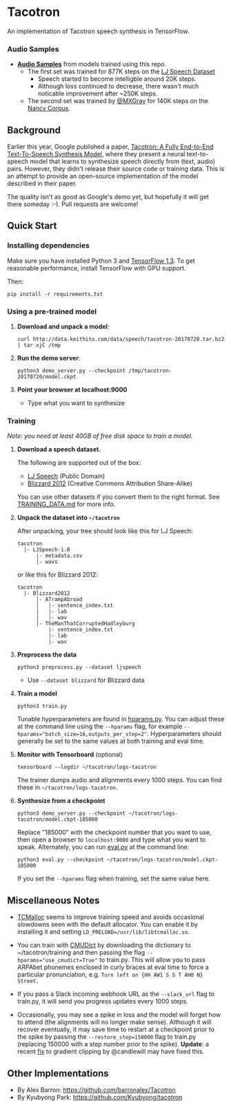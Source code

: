 # Tacotron

An implementation of Tacotron speech synthesis in TensorFlow.


### Audio Samples

  * **[Audio Samples](https://keithito.github.io/audio-samples/)** from models trained using this repo.
    * The first set was trained for 877K steps on the [LJ Speech Dataset](https://keithito.com/LJ-Speech-Dataset/)
      * Speech started to become intelligble around 20K steps.
      * Although loss continued to decrease, there wasn't much noticable improvement after ~250K steps.
    * The second set was trained by [@MXGray](https://github.com/MXGray) for 140K steps on the [Nancy Corpus](http://www.cstr.ed.ac.uk/projects/blizzard/2011/lessac_blizzard2011/).



## Background

Earlier this year, Google published a paper, [Tacotron: A Fully End-to-End Text-To-Speech Synthesis Model](https://arxiv.org/pdf/1703.10135.pdf),
where they present a neural text-to-speech model that learns to synthesize speech directly from
(text, audio) pairs. However, they didn't release their source code or training data. This is an
attempt to provide an open-source implementation of the model described in their paper.

The quality isn't as good as Google's demo yet, but hopefully it will get there someday :-).
Pull requests are welcome!



## Quick Start

### Installing dependencies
Make sure you have installed Python 3 and [TensorFlow 1.3](https://www.tensorflow.org/install/). To
get reasonable performance, install TensorFlow with GPU support.

Then:
```
pip install -r requirements.txt
```


### Using a pre-trained model

1. **Download and unpack a model**:
   ```
   curl http://data.keithito.com/data/speech/tacotron-20170720.tar.bz2 | tar xjC /tmp
   ```

2. **Run the demo server**:
   ```
   python3 demo_server.py --checkpoint /tmp/tacotron-20170720/model.ckpt
   ```

3. **Point your browser at localhost:9000**
   * Type what you want to synthesize



### Training

*Note: you need at least 40GB of free disk space to train a model.*

1. **Download a speech dataset.**

   The following are supported out of the box:
    * [LJ Speech](https://keithito.com/LJ-Speech-Dataset/) (Public Domain)
    * [Blizzard 2012](http://www.cstr.ed.ac.uk/projects/blizzard/2012/phase_one) (Creative Commons Attribution Share-Alike)

   You can use other datasets if you convert them to the right format. See [TRAINING_DATA.md](TRAINING_DATA.md) for more info.


2. **Unpack the dataset into `~/tacotron`**

   After unpacking, your tree should look like this for LJ Speech:
   ```
   tacotron
     |- LJSpeech-1.0
         |- metadata.csv
         |- wavs
   ```

   or like this for Blizzard 2012:
   ```
   tacotron
     |- Blizzard2012
         |- ATrampAbroad
         |   |- sentence_index.txt
         |   |- lab
         |   |- wav
         |- TheManThatCorruptedHadleyburg
             |- sentence_index.txt
             |- lab
             |- wav
   ```

3. **Preprocess the data**
   ```
   python3 preprocess.py --dataset ljspeech
   ```
     * Use `--dataset blizzard` for Blizzard data

4. **Train a model**
   ```
   python3 train.py
   ```

   Tunable hyperparameters are found in [hparams.py](hparams.py). You can adjust these at the command
   line using the `--hparams` flag, for example `--hparams="batch_size=16,outputs_per_step=2"`.
   Hyperparameters should generally be set to the same values at both training and eval time.


5. **Monitor with Tensorboard** (optional)
   ```
   tensorboard --logdir ~/tacotron/logs-tacotron
   ```

   The trainer dumps audio and alignments every 1000 steps. You can find these in
   `~/tacotron/logs-tacotron`.

6. **Synthesize from a checkpoint**
   ```
   python3 demo_server.py --checkpoint ~/tacotron/logs-tacotron/model.ckpt-185000
   ```
   Replace "185000" with the checkpoint number that you want to use, then open a browser
   to `localhost:9000` and type what you want to speak. Alternately, you can
   run [eval.py](eval.py) at the command line:
   ```
   python3 eval.py --checkpoint ~/tacotron/logs-tacotron/model.ckpt-185000
   ```
   If you set the `--hparams` flag when training, set the same value here.


## Miscellaneous Notes

  * [TCMalloc](http://goog-perftools.sourceforge.net/doc/tcmalloc.html) seems to improve
    training speed and avoids occasional slowdowns seen with the default allocator. You
    can enable it by installing it and setting `LD_PRELOAD=/usr/lib/libtcmalloc.so`.

  * You can train with [CMUDict](http://www.speech.cs.cmu.edu/cgi-bin/cmudict) by downloading the
    dictionary to ~/tacotron/training and then passing the flag `--hparams="use_cmudict=True"` to
    train.py. This will allow you to pass ARPAbet phonemes enclosed in curly braces at eval
    time to force a particular pronunciation, e.g. `Turn left on {HH AW1 S S T AH0 N} Street.`

  * If you pass a Slack incoming webhook URL as the `--slack_url` flag to train.py, it will send
    you progress updates every 1000 steps.

  * Occasionally, you may see a spike in loss and the model will forget how to attend (the
    alignments will no longer make sense). Although it will recover eventually, it may
    save time to restart at a checkpoint prior to the spike by passing the
    `--restore_step=150000` flag to train.py (replacing 150000 with a step number prior to the
    spike). **Update**: a recent [fix](https://github.com/keithito/tacotron/pull/7) to gradient
    clipping by @candlewill may have fixed this.


## Other Implementations
  * By Alex Barron: https://github.com/barronalex/Tacotron
  * By Kyubyong Park: https://github.com/Kyubyong/tacotron
